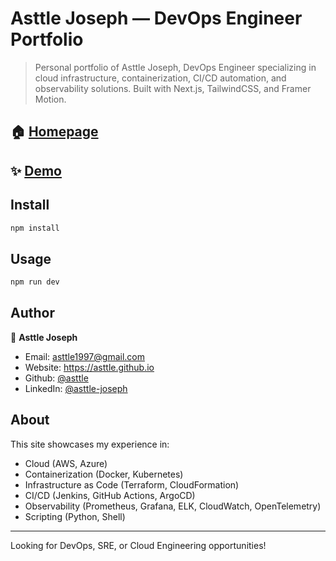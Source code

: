 # Asttle Joseph — DevOps Engineer Portfolio

> Personal portfolio of Asttle Joseph, DevOps Engineer specializing in cloud infrastructure, containerization, CI/CD automation, and observability solutions. Built with Next.js, TailwindCSS, and Framer Motion.

## 🏠 [Homepage](https://asttle.github.io)

## ✨ [Demo](https://asttle.github.io)

## Install

```sh
npm install
```

## Usage

```sh
npm run dev
```

## Author

👤 **Asttle Joseph**

- Email: asttle1997@gmail.com
- Website: https://asttle.github.io
- Github: [@asttle](https://github.com/asttle)
- LinkedIn: [@asttle-joseph](https://linkedin.com/in/asttle-joseph)

## About

This site showcases my experience in:
- Cloud (AWS, Azure)
- Containerization (Docker, Kubernetes)
- Infrastructure as Code (Terraform, CloudFormation)
- CI/CD (Jenkins, GitHub Actions, ArgoCD)
- Observability (Prometheus, Grafana, ELK, CloudWatch, OpenTelemetry)
- Scripting (Python, Shell)

---

Looking for DevOps, SRE, or Cloud Engineering opportunities!
